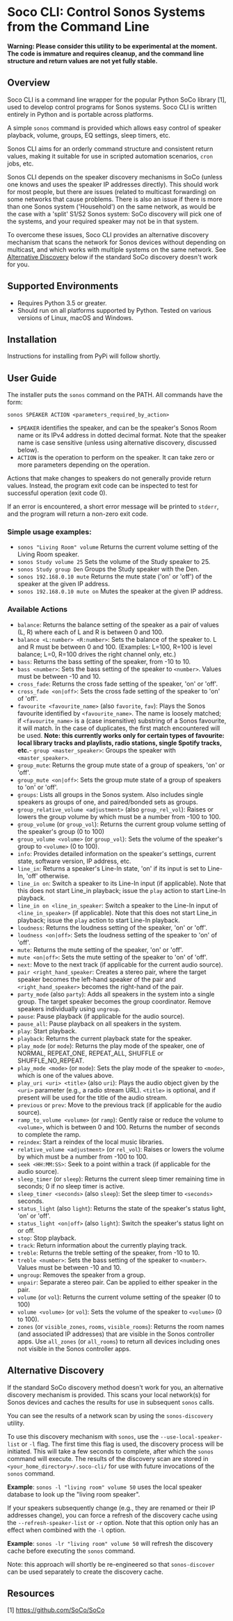 # Soco CLI: Control Sonos Systems from the Command Line

**Warning: Please consider this utility to be experimental at the moment. The code is immature and requires cleanup, and the command line structure and return values are not yet fully stable.**

## Overview

Soco CLI is a command line wrapper for the popular Python SoCo library [1], used to develop control programs for Sonos systems. Soco CLI is written entirely in Python and is portable across platforms.

A simple `sonos` command is provided which allows easy control of speaker playback, volume, groups, EQ settings, sleep timers, etc.

Sonos CLI aims for an orderly command structure and consistent return values, making it suitable for use in scripted automation scenarios, `cron` jobs, etc.

Sonos CLI depends on the speaker discovery mechanisms in SoCo (unless one knows and uses the speaker IP addresses directly). This should work for most people, but there are issues (related to multicast forwarding) on some networks that cause problems. There is also an issue if there is more than one Sonos system ('Household') on the same network, as would be the case with a 'split' S1/S2 Sonos system: SoCo discovery will pick one of the systems, and your required speaker may not be in that system.

To overcome these issues, Soco CLI provides an alternative discovery mechanism that scans the network for Sonos devices without depending on multicast, and which works with multiple systems on the same network. See [Alternative Discovery](#alternative-discovery) below if the standard SoCo discovery doesn't work for you.

## Supported Environments

- Requires Python 3.5 or greater.
- Should run on all platforms supported by Python. Tested on various versions of Linux, macOS and Windows.

## Installation

Instructions for installing from PyPi will follow shortly.

## User Guide

The installer puts the `sonos` command on the PATH. All commands have the form:

```
sonos SPEAKER ACTION <parameters_required_by_action>
```

- `SPEAKER` identifies the speaker, and can be the speaker's Sonos Room name or its IPv4 address in dotted decimal format. Note that the speaker name is case sensitive (unless using alternative discovery, discussed below).
- `ACTION` is the operation to perform on the speaker. It can take zero or more parameters depending on the operation.

Actions that make changes to speakers do not generally provide return values. Instead, the program exit code can be inspected to test for successful operation (exit code 0).

If an error is encountered, a short error message will be printed to `stderr`, and the program will return a non-zero exit code.

### Simple usage examples:

- `sonos "Living Room" volume` Returns the current volume setting of the Living Room speaker.
- `sonos Study volume 25` Sets the volume of the Study speaker to 25.
- `sonos Study group Den` Groups the Study speaker with the Den.
- `sonos 192.168.0.10 mute` Returns the mute state ('on' or 'off') of the speaker at the given IP address.
- `sonos 192.168.0.10 mute on` Mutes the speaker at the given IP address.


### Available Actions

- `balance`: Returns the balance setting of the speaker as a pair of values (L, R) where each of L and R is between 0 and 100.
- `balance <L:number> <R:number>`: Sets the balance of the speaker to. L and R must be between 0 and 100. (Examples: L=100, R=100 is level balance; L=0, R=100 drives the right channel only, etc.)
- `bass`: Returns the bass setting of the speaker, from -10 to 10.
- `bass <number>`: Sets the bass setting of the speaker to `<number>`. Values must be between -10 and 10.
- `cross_fade`: Returns the cross fade setting of the speaker, 'on' or 'off'.
- `cross_fade <on|off>`: Sets the cross fade setting of the speaker to 'on' of 'off'.
- `favourite <favourite_name>` (also `favorite`, `fav`): Plays the Sonos favourite identified by `<favourite_name>`. The name is loosely matched; if `<favourite_name>` is a (case insensitive) substring of a Sonos favourite, it will match. In the case of duplicates, the first match encountered will be used. **Note: this currently works only for certain types of favourite: local library tracks and playlists, radio stations, single Spotify tracks, etc.**- `group <master_speaker>`: Groups the speaker with `<master_speaker>`.
- `group_mute`: Returns the group mute state of a group of speakers, 'on' or 'off'.
- `group_mute <on|off>`: Sets the group mute state of a group of speakers to 'on' or 'off'.
- `groups`: Lists all groups in the Sonos system. Also includes single speakers as groups of one, and paired/bonded sets as groups.
- `group_relative_volume <adjustment>` (also `group_rel_vol`): Raises or lowers the group volume by <adjustment> which must be a number from -100 to 100.
- `group_volume` (or `group_vol`): Returns the current group volume setting of the speaker's group (0 to 100)
- `grouo_volume <volume>` (or `group_vol`): Sets the volume of the speaker's group to `<volume>` (0 to 100).
- `info`: Provides detailed information on the speaker's settings, current state, software version, IP address, etc.
- `line_in`: Returns a speaker's Line-In state, 'on' if its input is set to Line-In, 'off' otherwise.
- `line_in on`: Switch a speaker to its Line-In input (if applicable). Note that this does not start Line_in playback; issue the `play` action to start Line-In playback.
- `line_in on <line_in_speaker`: Switch a speaker to the Line-In input of `<line_in_speaker>` (if applicable). Note that this does not start Line_in playback; issue the `play` action to start Line-In playback.
- `loudness`: Returns the loudness setting of the speaker, 'on' or 'off'.
- `loudness <on|off>`: Sets the loudness setting of the speaker to 'on' of 'off'.
- `mute`: Returns the mute setting of the speaker, 'on' or 'off'.
- `mute <on|off>`: Sets the mute setting of the speaker to 'on' of 'off'.
- `next`: Move to the next track (if applicable for the current audio source).
- `pair <right_hand_speaker`: Creates a stereo pair, where the target speaker becomes the left-hand speaker of the pair and `<right_hand_speaker>` becomes the right-hand of the pair.
- `party_mode` (also `party`): Adds all speakers in the system into a single group. The target speaker becomes the group coordinator. Remove speakers individually using `ungroup`.
- `pause`: Pause playback (if applicable for the audio source).
- `pause_all`: Pause playback on all speakers in the system.
- `play`: Start playback.
- `playback`: Returns the current playback state for the speaker.
- `play_mode` (or `mode`): Returns the play mode of the speaker, one of NORMAL, REPEAT_ONE, REPEAT_ALL, SHUFFLE or SHUFFLE_NO_REPEAT.
- `play_mode <mode>` (or `mode`): Sets the play mode of the speaker to `<mode>`, which is one of the values above.
- `play_uri <uri> <title>` (also `uri`): Plays the audio object given by the `<uri>` parameter (e.g., a radio stream URL). `<title>` is optional, and if present will be used for the title of the audio stream.
- `previous` or `prev`: Move to the previous track (if applicable for the audio source).
- `ramp_to_volume <volume>` (or `ramp`): Gently raise or reduce the volume to `<volume>`, which is between 0 and 100. Returns the number of seconds to complete the ramp.
- `reindex`: Start a reindex of the local music libraries.
- `relative_volume <adjustment>` (or `rel_vol`): Raises or lowers the volume by <adjustment> which must be a number from -100 to 100.
- `seek <HH:MM:SS>`: Seek to a point within a track (if applicable for the audio source).
- `sleep_timer` (or `sleep`): Returns the current sleep timer remaining time in seconds; 0 if no sleep timer is active.
- `sleep_timer <seconds>` (also `sleep`): Set the sleep timer to `<seconds>` seconds.
- `status_light` (also `light`): Returns the state of the speaker's status light, 'on' or 'off'.
- `status_light <on|off>` (also `light`): Switch the speaker's status light on or off.
- `stop`: Stop playback.
- `track`: Return information about the currently playing track.
- `treble`: Returns the treble setting of the speaker, from -10 to 10.
- `treble <number>`: Sets the bass setting of the speaker to `<number>`. Values must be between -10 and 10.
- `ungroup`: Removes the speaker from a group.
- `unpair`: Separate a stereo pair. Can be applied to either speaker in the pair.
- `volume` (or `vol`): Returns the current volume setting of the speaker (0 to 100)
- `volume <volume>` (or `vol`): Sets the volume of the speaker to `<volume>` (0 to 100).
- `zones` (or `visible_zones`, `rooms`, `visible_rooms`): Returns the room names (and associated IP addresses) that are visible in the Sonos controller apps. Use `all_zones` (or `all_rooms`) to return all devices including ones not visible in the Sonos controller apps.

## Alternative Discovery

If the standard SoCo discovery method doesn't work for you, an alternative discovery mechanism is provided. This scans your local network(s) for Sonos devices and caches the results for use in subsequent `sonos` calls.

You can see the results of a network scan by using the `sonos-discovery` utility.

To use this discovery mechanism with `sonos`, use the `--use-local-speaker-list` or `-l` flag. The first time this flag is used, the discovery process will be initiated. This will take a few seconds to complete, after which the `sonos` command will execute. The results of the discovery scan are stored in `<your_home_directory>/.soco-cli/` for use with future invocations of the `sonos` command.

**Example**: `sonos -l "living room" volume 50` uses the local speaker database to look up the "living room speaker".

If your speakers subsequently change (e.g., they are renamed or their IP addresses change), you can force a refresh of the discovery cache using the `--refresh-speaker-list` or `-r` option. Note that this option only has an effect when combined with the `-l` option.

**Example**: `sonos -lr "living room" volume 50` will refresh the discovery cache before executing the `sonos` command.

Note: this approach will shortly be re-engineered so that `sonos-discover` can be used separately to create the discovery cache.

## Resources

[1] https://github.com/SoCo/SoCo